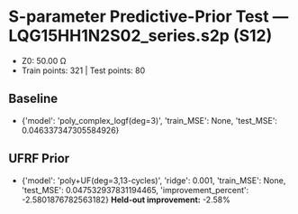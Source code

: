 # S-parameter Predictive-Prior Test — LQG15HH1N2S02_series.s2p (S12)
- Z0: 50.00 Ω
- Train points: 321  |  Test points: 80

## Baseline
- {'model': 'poly_complex_logf(deg=3)', 'train_MSE': None, 'test_MSE': 0.046337347305584926}

## UFRF Prior
- {'model': 'poly+UF(deg=3,13-cycles)', 'ridge': 0.001, 'train_MSE': None, 'test_MSE': 0.047532937831194465, 'improvement_percent': -2.5801876782563182}
**Held-out improvement:** -2.58%